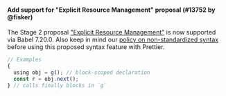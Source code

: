 #### Add support for "Explicit Resource Management" proposal (#13752 by @fisker)

The Stage 2 proposal ["Explicit Resource Management"](https://github.com/tc39/proposal-explicit-resource-management/) is now supported via Babel 7.20.0. Also keep in mind our [policy on non-standardized syntax](https://prettier.io/docs/en/rationale.html#disclaimer-about-non-standard-syntax) before using this proposed syntax feature with Prettier.

<!-- prettier-ignore -->
```js
// Examples
{
  using obj = g(); // block-scoped declaration
  const r = obj.next();
} // calls finally blocks in `g`
```
